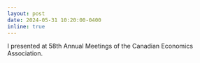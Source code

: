 ```yaml
---
layout: post
date: 2024-05-31 10:20:00-0400
inline: true
---
```



 I presented at 58th Annual Meetings of the Canadian Economics Association.
